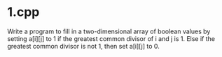 # 1.cpp
Write a program to fill in a two-dimensional array of boolean values by  setting a[i][j] to 1 if the greatest common divisor of i and j is 1.  Else if the greatest common divisor is not 1, then set a[i][j] to 0.
